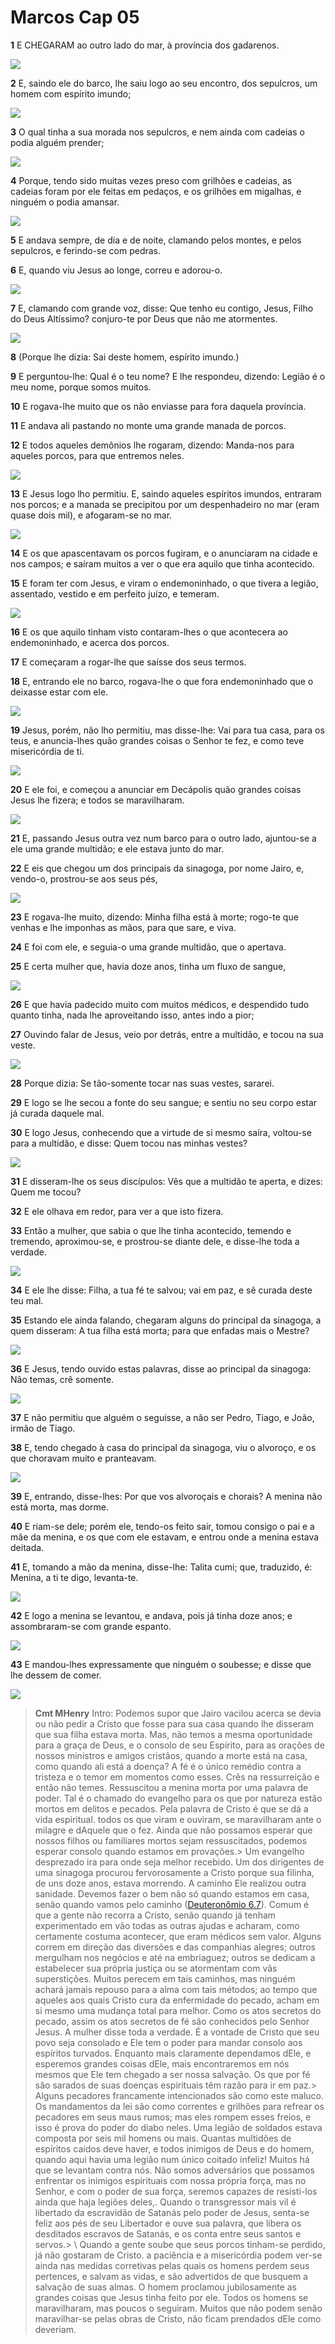 # Marcos Cap 05

**1** 	E CHEGARAM ao outro lado do mar, à província dos gadarenos.

![](../Images/SweetPublishing/40-8-9.jpg) 

**2** 	E, saindo ele do barco, lhe saiu logo ao seu encontro, dos sepulcros, um homem com espírito imundo;

![](../Images/SweetPublishing/41-5-5.jpg) 

**3** 	O qual tinha a sua morada nos sepulcros, e nem ainda com cadeias o podia alguém prender;

![](../Images/SweetPublishing/41-5-3.jpg) 

**4** 	Porque, tendo sido muitas vezes preso com grilhões e cadeias, as cadeias foram por ele feitas em pedaços, e os grilhões em migalhas, e ninguém o podia amansar.

![](../Images/SweetPublishing/40-8-17.jpg) 

**5** 	E andava sempre, de dia e de noite, clamando pelos montes, e pelos sepulcros, e ferindo-se com pedras.

**6** 	E, quando viu Jesus ao longe, correu e adorou-o.

![](../Images/SweetPublishing/41-5-6.jpg) 

**7** 	E, clamando com grande voz, disse: Que tenho eu contigo, Jesus, Filho do Deus Altíssimo? conjuro-te por Deus que não me atormentes.

![](../Images/SweetPublishing/41-5-7.jpg) 

**8** 	(Porque lhe dizia: Sai deste homem, espírito imundo.)

**9** 	E perguntou-lhe: Qual é o teu nome? E lhe respondeu, dizendo: Legião é o meu nome, porque somos muitos.

**10** 	E rogava-lhe muito que os não enviasse para fora daquela província.

**11** 	E andava ali pastando no monte uma grande manada de porcos.

**12** 	E todos aqueles demônios lhe rogaram, dizendo: Manda-nos para aqueles porcos, para que entremos neles.

![](../Images/SweetPublishing/40-8-18.jpg) 

**13** 	E Jesus logo lho permitiu. E, saindo aqueles espíritos imundos, entraram nos porcos; e a manada se precipitou por um despenhadeiro no mar (eram quase dois mil), e afogaram-se no mar.

![](../Images/SweetPublishing/40-8-19.jpg) 

**14** 	E os que apascentavam os porcos fugiram, e o anunciaram na cidade e nos campos; e saíram muitos a ver o que era aquilo que tinha acontecido.

**15** 	E foram ter com Jesus, e viram o endemoninhado, o que tivera a legião, assentado, vestido e em perfeito juízo, e temeram.

![](../Images/SweetPublishing/41-5-10.jpg) 

**16** 	E os que aquilo tinham visto contaram-lhes o que acontecera ao endemoninhado, e acerca dos porcos.

**17** 	E começaram a rogar-lhe que saísse dos seus termos.

**18** 	E, entrando ele no barco, rogava-lhe o que fora endemoninhado que o deixasse estar com ele.

![](../Images/SweetPublishing/41-5-11.jpg) 

**19** 	Jesus, porém, não lho permitiu, mas disse-lhe: Vai para tua casa, para os teus, e anuncia-lhes quão grandes coisas o Senhor te fez, e como teve misericórdia de ti.

![](../Images/SweetPublishing/41-5-12.jpg) 

**20** 	E ele foi, e começou a anunciar em Decápolis quão grandes coisas Jesus lhe fizera; e todos se maravilharam.

![](../Images/SweetPublishing/41-5-13.jpg) 

**21** 	E, passando Jesus outra vez num barco para o outro lado, ajuntou-se a ele uma grande multidão; e ele estava junto do mar.

**22** 	E eis que chegou um dos principais da sinagoga, por nome Jairo, e, vendo-o, prostrou-se aos seus pés,

![](../Images/SweetPublishing/41-5-14.jpg) 

**23** 	E rogava-lhe muito, dizendo: Minha filha está à morte; rogo-te que venhas e lhe imponhas as mãos, para que sare, e viva.

**24** 	E foi com ele, e seguia-o uma grande multidão, que o apertava.

**25** 	E certa mulher que, havia doze anos, tinha um fluxo de sangue,

![](../Images/SweetPublishing/41-5-15.jpg) 

**26** 	E que havia padecido muito com muitos médicos, e despendido tudo quanto tinha, nada lhe aproveitando isso, antes indo a pior;

**27** 	Ouvindo falar de Jesus, veio por detrás, entre a multidão, e tocou na sua veste.

![](../Images/SweetPublishing/41-5-16.jpg) 

**28** 	Porque dizia: Se tão-somente tocar nas suas vestes, sararei.

**29** 	E logo se lhe secou a fonte do seu sangue; e sentiu no seu corpo estar já curada daquele mal.

**30** 	E logo Jesus, conhecendo que a virtude de si mesmo saíra, voltou-se para a multidão, e disse: Quem tocou nas minhas vestes?

![](../Images/SweetPublishing/41-5-17.jpg) 

**31** 	E disseram-lhe os seus discípulos: Vês que a multidão te aperta, e dizes: Quem me tocou?

**32** 	E ele olhava em redor, para ver a que isto fizera.

**33** 	Então a mulher, que sabia o que lhe tinha acontecido, temendo e tremendo, aproximou-se, e prostrou-se diante dele, e disse-lhe toda a verdade.

![](../Images/SweetPublishing/41-5-18.jpg) 

**34** 	E ele lhe disse: Filha, a tua fé te salvou; vai em paz, e sê curada deste teu mal.

**35** 	Estando ele ainda falando, chegaram alguns do principal da sinagoga, a quem disseram: A tua filha está morta; para que enfadas mais o Mestre?

![](../Images/SweetPublishing/41-5-19.jpg) 

**36** 	E Jesus, tendo ouvido estas palavras, disse ao principal da sinagoga: Não temas, crê somente.

![](../Images/SweetPublishing/41-5-20.jpg) 

**37** 	E não permitiu que alguém o seguisse, a não ser Pedro, Tiago, e João, irmão de Tiago.

**38** 	E, tendo chegado à casa do principal da sinagoga, viu o alvoroço, e os que choravam muito e pranteavam.

![](../Images/SweetPublishing/41-5-21.jpg) 

**39** 	E, entrando, disse-lhes: Por que vos alvoroçais e chorais? A menina não está morta, mas dorme.

**40** 	E riam-se dele; porém ele, tendo-os feito sair, tomou consigo o pai e a mãe da menina, e os que com ele estavam, e entrou onde a menina estava deitada.

**41** 	E, tomando a mão da menina, disse-lhe: Talita cumi; que, traduzido, é: Menina, a ti te digo, levanta-te.

![](../Images/SweetPublishing/41-5-22.jpg) 

**42** 	E logo a menina se levantou, e andava, pois já tinha doze anos; e assombraram-se com grande espanto.

![](../Images/SweetPublishing/41-5-23.jpg) 

**43** 	E mandou-lhes expressamente que ninguém o soubesse; e disse que lhe dessem de comer.

![](../Images/SweetPublishing/41-5-24.jpg) 


> **Cmt MHenry** Intro: Podemos supor que Jairo vacilou acerca se devia ou não pedir a Cristo que fosse para sua casa quando lhe disseram que sua filha estava morta. Mas, não temos a mesma oportunidade para a graça de Deus, e o consolo de seu Espírito, para as orações de nossos ministros e amigos cristãos, quando a morte está na casa, como quando ali está a doença? A fé é o único remédio contra a tristeza e o temor em momentos como esses. Crês na ressurreição e então não temes. Ressuscitou a menina morta por uma palavra de poder. Tal é o chamado do evangelho para os que por natureza estão mortos em delitos e pecados. Pela palavra de Cristo é que se dá a vida espiritual. todos os que viram e ouviram, se maravilharam ante o milagre e dAquele que o fez. Ainda que não possamos esperar que nossos filhos ou familiares mortos sejam ressuscitados, podemos esperar consolo quando estamos em provações.> Um evangelho desprezado ira para onde seja melhor recebido. Um dos dirigentes de uma sinagoga procurou fervorosamente a Cristo porque sua filinha, de uns doze anos, estava morrendo. A caminho Ele realizou outra sanidade. Devemos fazer o bem não só quando estamos em casa, senão quando vamos pelo caminho ([Deuteronômio 6.7](../05A-Dt/06.md#7)). Comum é que a gente não recorra a Cristo, senão quando já tenham experimentado em vão todas as outras ajudas e acharam, como certamente costuma acontecer, que eram médicos sem valor. Alguns correm em direção das diversões e das companhias alegres; outros mergulham nos negócios e até na embriaguez; outros se dedicam a estabelecer sua própria justiça ou se atormentam com vãs superstições. Muitos perecem em tais caminhos, mas ninguém achará jamais repouso para a alma com tais métodos; ao tempo que aqueles aos quais Cristo cura da enfermidade do pecado, acham em si mesmo uma mudança total para melhor. Como os atos secretos do pecado, assim os atos secretos de fé são conhecidos pelo Senhor Jesus. A mulher disse toda a verdade. É a vontade de Cristo que seu povo seja consolado e Ele tem o poder para mandar consolo aos espíritos turvados. Enquanto mais claramente dependamos dEle, e esperemos grandes coisas dEle, mais encontraremos em nós mesmos que Ele tem chegado a ser nossa salvação. Os que por fé são sarados de suas doenças espirituais têm razão para ir em paz.> Alguns pecadores francamente intencionados são como este maluco. Os mandamentos da lei são como correntes e grilhões para refrear os pecadores em seus maus rumos; mas eles rompem esses freios, e isso é prova do poder do diabo neles. Uma legião de soldados estava composta por seis mil homens ou mais. Quantas multidões de espíritos caídos deve haver, e todos inimigos de Deus e do homem, quando aqui havia uma legião num único coitado infeliz! Muitos há que se levantam contra nós. Não somos adversários que possamos enfrentar os inimigos espirituais com nossa própria força, mas no Senhor, e com o poder de sua força, seremos capazes de resisti-los ainda que haja legiões deles,. Quando o transgressor mais vil é libertado da escravidão de Satanás pelo poder de Jesus, senta-se feliz aos pés de seu Libertador e ouve sua palavra, que libera os desditados escravos de Satanás, e os conta entre seus santos e servos.\> \ Quando a gente soube que seus porcos tinham-se perdido, já não gostaram de Cristo. a paciência e a misericórdia podem ver-se ainda nas medidas corretivas pelas quais os homens perdem seus pertences, e salvam as vidas, e são advertidos de que busquem a salvação de suas almas. O homem proclamou jubilosamente as grandes coisas que Jesus tinha feito por ele. Todos os homens se maravilharam, mas poucos o seguiram. Muitos que não podem senão maravilhar-se pelas obras de Cristo, não ficam prendados dEle como deveriam.